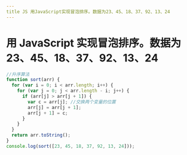 ```yaml
---
title JS ⽤JavaScript实现冒泡排序。数据为23、45、18、37、92、13、24
---
```


# ⽤ JavaScript 实现冒泡排序。数据为 23、45、18、37、92、13、24

```js
//升序算法
function sort(arr) {
  for (var i = 0; i < arr.length; i++) {
    for (var j = 0; j < arr.length - i; j++) {
      if (arr[j] > arr[j + 1]) {
        var c = arr[j]; //交换两个变量的位置
        arr[j] = arr[j + 1];
        arr[j + 1] = c;
      }
    }
  }
  return arr.toString();
}
console.log(sort([23, 45, 18, 37, 92, 13, 24]));
```

